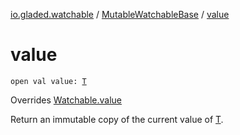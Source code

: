 [io.gladed.watchable](../index.md) / [MutableWatchableBase](index.md) / [value](./value.md)

# value

`open val value: `[`T`](index.md#T)

Overrides [Watchable.value](../-watchable/value.md)

Return an immutable copy of the current value of [T](../-watchable/index.md#T).

